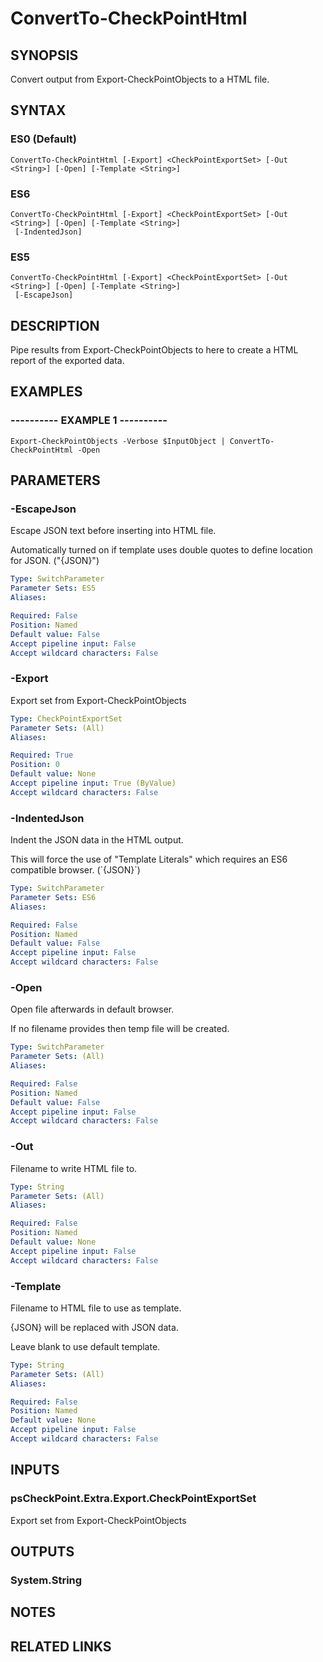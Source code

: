 # ConvertTo-CheckPointHtml

## SYNOPSIS
Convert output from Export-CheckPointObjects to a HTML file.

## SYNTAX

### ES0 (Default)
```
ConvertTo-CheckPointHtml [-Export] <CheckPointExportSet> [-Out <String>] [-Open] [-Template <String>]
```

### ES6
```
ConvertTo-CheckPointHtml [-Export] <CheckPointExportSet> [-Out <String>] [-Open] [-Template <String>]
 [-IndentedJson]
```

### ES5
```
ConvertTo-CheckPointHtml [-Export] <CheckPointExportSet> [-Out <String>] [-Open] [-Template <String>]
 [-EscapeJson]
```

## DESCRIPTION
Pipe results from Export-CheckPointObjects to here to create a HTML report of the exported data.

## EXAMPLES

### ----------  EXAMPLE 1  ----------
```
Export-CheckPointObjects -Verbose $InputObject | ConvertTo-CheckPointHtml -Open
```

## PARAMETERS

### -EscapeJson
Escape JSON text before inserting into HTML file.

Automatically turned on if template uses double quotes to define location for JSON.
("{JSON}")

```yaml
Type: SwitchParameter
Parameter Sets: ES5
Aliases: 

Required: False
Position: Named
Default value: False
Accept pipeline input: False
Accept wildcard characters: False
```

### -Export
Export set from Export-CheckPointObjects

```yaml
Type: CheckPointExportSet
Parameter Sets: (All)
Aliases: 

Required: True
Position: 0
Default value: None
Accept pipeline input: True (ByValue)
Accept wildcard characters: False
```

### -IndentedJson
Indent the JSON data in the HTML output.

This will force the use of "Template Literals" which requires an ES6 compatible browser.
(\`{JSON}\`)

```yaml
Type: SwitchParameter
Parameter Sets: ES6
Aliases: 

Required: False
Position: Named
Default value: False
Accept pipeline input: False
Accept wildcard characters: False
```

### -Open
Open file afterwards in default browser.

If no filename provides then temp file will be created.

```yaml
Type: SwitchParameter
Parameter Sets: (All)
Aliases: 

Required: False
Position: Named
Default value: False
Accept pipeline input: False
Accept wildcard characters: False
```

### -Out
Filename to write HTML file to.

```yaml
Type: String
Parameter Sets: (All)
Aliases: 

Required: False
Position: Named
Default value: None
Accept pipeline input: False
Accept wildcard characters: False
```

### -Template
Filename to HTML file to use as template.

{JSON} will be replaced with JSON data.

Leave blank to use default template.

```yaml
Type: String
Parameter Sets: (All)
Aliases: 

Required: False
Position: Named
Default value: None
Accept pipeline input: False
Accept wildcard characters: False
```

## INPUTS

### psCheckPoint.Extra.Export.CheckPointExportSet
Export set from Export-CheckPointObjects

## OUTPUTS

### System.String

## NOTES

## RELATED LINKS

